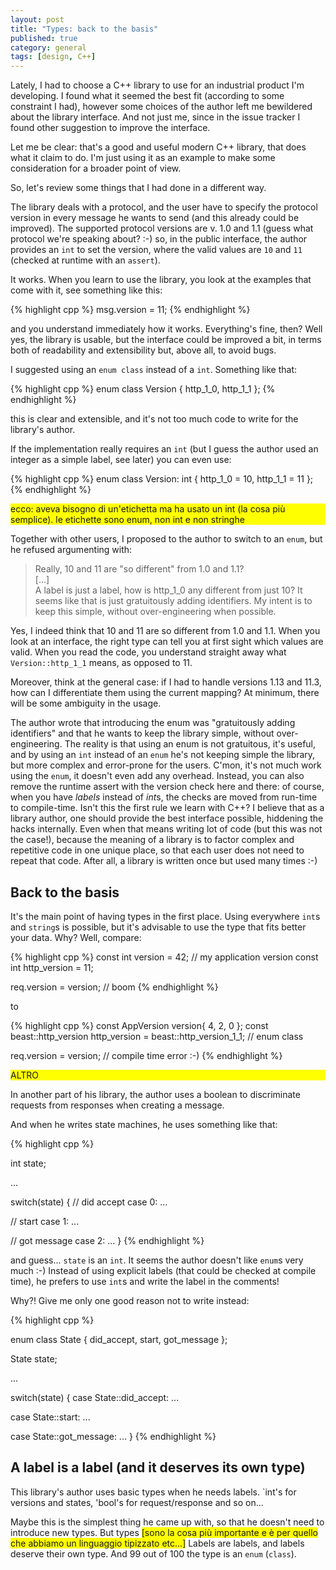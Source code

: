 ```yaml
---
layout: post
title: "Types: back to the basis"
published: true
category: general
tags: [design, C++]
---
```


Lately, I had to choose a C++ library to use for an industrial product I'm developing.
I found what it seemed the best fit (according to some constraint I had), 
however some choices of the author left me bewildered about the library interface.
And not just me, since in the issue tracker I found other suggestion to improve the interface.

Let me be clear: that's a good and useful modern C++ library, that does what it claim to do.
I'm just using it as an example to make some consideration for a broader point of view.

So, let's review some things that I had done in a different way.

The library deals with a protocol, and the user have to specify the protocol version in every message
he wants to send (and this already could be improved).
The supported protocol versions are v. 1.0 and 1.1 (guess what protocol we're speaking about? :-)
so, in the public interface, the author provides an `int` to set the version,
where the valid values are `10` and `11` (checked at runtime with an `assert`).

It works. When you learn to use the library, you look at the examples that come with it,
see something like this:

{% highlight cpp %}
msg.version = 11;
{% endhighlight %}

and you understand immediately how it works.
Everything's fine, then? Well yes, the library is usable, but the interface could be improved a bit, 
in terms both of readability and extensibility but, above all, to avoid bugs.

I suggested using an `enum class` instead of a `int`. Something like that:

{% highlight cpp %}
enum class Version { http_1_0, http_1_1 };
{% endhighlight %}

this is clear and extensible, and it's not too much code to write for the library's author.

If the implementation really requires an `int` (but I guess the author used an integer as a simple label, see later)
you can even use:

{% highlight cpp %}
enum class Version: int { http_1_0 = 10, http_1_1 = 11 };
{% endhighlight %}

<p style="background-color:yellow;">ecco: aveva bisogno di un'etichetta ma ha usato un int (la cosa più semplice). le etichette sono enum, non int e non stringhe</p>

Together with other users, I proposed to the author to switch to an `enum`, but he refused argumenting with:

> Really, 10 and 11 are "so different" from 1.0 and 1.1?<br>
> [...]<br>
>  A label is just a label, how is http_1_0 any different from just 10? It seems like that is just gratuitously 
> adding identifiers. My intent is to keep this simple, without over-engineering when possible.

Yes, I indeed think that 10 and 11 are so different from 1.0 and 1.1.
When you look at an interface, the right type can tell you at first sight which values are valid.
When you read the code, you understand straight away what `Version::http_1_1` means, as opposed to 11.

Moreover, think at the general case: if I had to handle versions 1.13 and 11.3, 
how can I differentiate them using the current mapping?
At minimum, there will be some ambiguity in the usage.

The author wrote that introducing the enum was "gratuitously adding identifiers" and that he wants to keep the library simple,
without over-engineering. The reality is that using an enum is not gratuitous, it's useful, and by using
an `int` instead of an `enum` he's not keeping simple the library, but more complex and error-prone for the users.
C'mon, it's not much work using the `enum`, it doesn't even add any overhead. Instead, you can also remove the
runtime assert with the version check here and there: of course, when you have *labels* instead of *int*s,
the checks are moved from run-time to compile-time. Isn't this the first rule we learn with C++?
I believe that as a library author, one should provide the best interface possible, hiddening the hacks internally.
Even when that means writing lot of code (but this was not the case!), because the meaning of a library
is to factor complex and repetitive code in one unique place, so that each user does not need to repeat that code.
After all, a library is written once but used many times :-)

## Back to the basis

It's the main point of having types in the first place.
Using everywhere `int`s and `string`s is possible, but it's advisable to use the type that fits better your data.
Why?
Well, compare:

{% highlight cpp %}
const int version = 42; // my application version
const int http_version = 11;

req.version = version; // boom
{% endhighlight %}

to

{% highlight cpp %}
const AppVersion version{ 4, 2, 0 };
const beast::http_version http_version = beast::http_version_1_1; // enum class

req.version = version; // compile time error :-)
{% endhighlight %}


<p style="background-color:yellow;">ALTRO</p>

In another part of his library, the author uses a boolean to discriminate requests from responses when
creating a message.

And when he writes state machines, he uses something like that:

{% highlight cpp %}

int state;

...

switch(state)
{
// did accept
case 0:
    ...

// start
case 1:
    ...

// got message
case 2:
    ...
}
{% endhighlight %}

and guess... `state` is an `int`. It seems the author doesn't like `enum`s very much :-)
Instead of using explicit labels (that could be checked at compile time), he prefers to use `int`s
and write the label in the comments!

Why?! Give me only one good reason not to write instead:

{% highlight cpp %}

enum class State { did_accept, start, got_message };

State state;

...

switch(state)
{
case State::did_accept:
    ...

case State::start:
    ...

case State::got_message:
    ...
}
{% endhighlight %}

## A label is a label (and it deserves its own type)
This library's author uses basic types when he needs labels.
`int's for versions and states, 'bool's for request/response and so on...

Maybe this is the simplest thing he came up with, so that he doesn't need to introduce
new types. 
But types <span style="background-color:yellow;">[sono la cosa più importante e è per quello che abbiamo un linguaggio tipizzato etc...]</span>
Labels are labels, and labels deserve their own type. And 99 out of 100 the type
is an `enum` (`class`).

